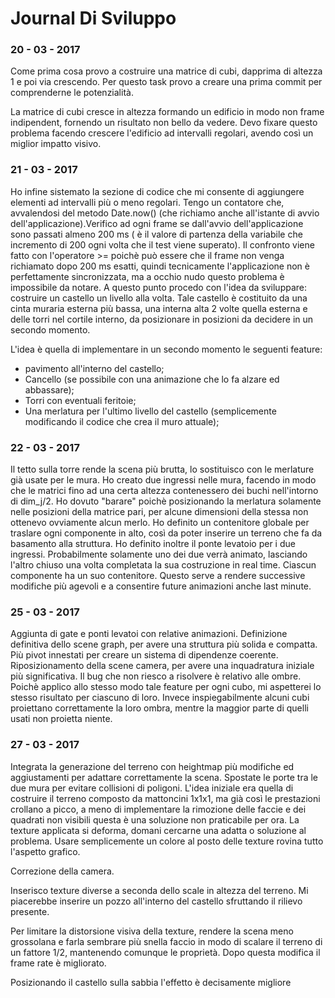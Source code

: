 # Journal Di Sviluppo #

### 20 - 03 - 2017 ###

Come prima cosa provo a costruire una matrice di cubi, dapprima di altezza 1 e poi via crescendo. Per questo task provo a creare una prima commit per comprenderne le potenzialità.

La matrice di cubi cresce in altezza formando un edificio in modo non frame indipendent, fornendo un risultato non bello da vedere. Devo fixare questo problema facendo crescere l'edificio ad intervalli regolari, avendo così un miglior impatto visivo.

### 21 - 03 - 2017 ###

Ho infine sistemato la sezione di codice che mi consente di aggiungere elementi ad intervalli più o meno regolari. Tengo un contatore che, avvalendosi del metodo Date.now() (che richiamo anche all'istante di avvio dell'applicazione).Verifico ad ogni frame se dall'avvio dell'applicazione sono passati almeno 200 ms ( è il valore di partenza della variabile che incremento di 200 ogni volta che il test viene superato). Il confronto viene fatto con l'operatore >= poichè può essere che il frame non venga richiamato dopo 200 ms esatti, quindi tecnicamente l'applicazione non è perfettamente sincronizzata, ma a occhio nudo questo problema è impossibile da notare.
A questo punto procedo con l'idea da sviluppare: costruire un castello un livello alla volta.
Tale castello è costituito da una cinta muraria esterna più bassa, una interna alta 2 volte quella esterna e delle torri nel cortile interno, da posizionare in posizioni da decidere in un secondo momento.

L'idea è quella di implementare in un secondo momento le seguenti feature:
- pavimento all'interno del castello;
- Cancello (se possibile con una animazione che lo fa alzare ed abbassare);
- Torri con eventuali feritoie;
- Una merlatura per l'ultimo livello del castello (semplicemente modificando il codice che crea il muro attuale);

### 22 - 03 - 2017 ###
Il tetto sulla torre rende la scena più brutta, lo sostituisco con le merlature già usate per le mura. Ho creato due ingressi nelle mura, facendo in modo che le matrici fino ad una certa altezza contenessero dei buchi nell'intorno di dim_j/2. Ho dovuto "barare" poichè posizionando la merlatura solamente nelle posizioni della matrice pari, per alcune dimensioni della stessa non ottenevo ovviamente alcun merlo.
Ho definito un contenitore globale per traslare ogni componente in alto, così da poter inserire un terreno che fa da basamento alla struttura.
Ho definito inoltre il ponte levatoio per i due ingressi. Probabilmente solamente uno dei due verrà animato, lasciando l'altro chiuso una volta completata la sua costruzione in real time.
Ciascun componente ha un suo contenitore. Questo serve a rendere successive modifiche più agevoli e a consentire future animazioni anche last minute.

### 25 - 03 - 2017 ###
Aggiunta di gate e ponti levatoi con relative animazioni.
Definizione definitiva dello scene graph, per avere una struttura più solida e compatta. Più pivot innestati per creare un sistema di dipendenze coerente.
Riposizionamento della scene camera, per avere una inquadratura iniziale più significativa.
Il bug che non riesco a risolvere è relativo alle ombre. Poichè applico allo stesso modo tale feature per ogni cubo, mi aspetterei lo stesso risultato per ciascuno di loro. Invece inspiegabilmente alcuni cubi proiettano correttamente la loro ombra, mentre la maggior parte di quelli usati non proietta niente.

### 27 - 03 - 2017 ###
Integrata la generazione del terreno con heightmap più modifiche ed aggiustamenti per adattare correttamente la scena.
Spostate le porte tra le due mura per evitare collisioni di poligoni.
L'idea iniziale era quella di costruire il terreno composto da mattoncini 1x1x1, ma già così le prestazioni crollano a picco, a meno di implementare la rimozione delle faccie e dei quadrati non visibili questa è una soluzione non praticabile per ora.
La texture applicata si deforma, domani cercarne una adatta o soluzione al problema. Usare semplicemente un colore al posto delle texture rovina tutto l'aspetto grafico.

Correzione della camera.

Inserisco texture diverse a seconda dello scale in altezza del terreno. Mi piacerebbe inserire un pozzo all'interno del castello sfruttando il rilievo presente.

Per limitare la distorsione visiva della texture, rendere la scena meno grossolana e farla sembrare più snella faccio in modo di scalare il terreno di un fattore 1/2, mantenendo comunque le proprietà. Dopo questa modifica il frame rate è migliorato.

Posizionando il castello sulla sabbia l'effetto è decisamente migliore
